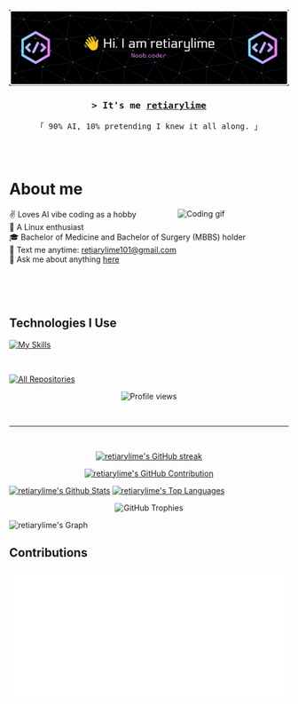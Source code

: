 <!--
<h2 align="center">
  Welcome to retiarylime's World!
  <img src="https://media.giphy.com/media/hvRJCLFzcasrR4ia7z/giphy.gif" width="28">
</h2>
-->

<!--
<p align="center">
  <a href="https://github.com/retiarylime"><img src="https://readme-typing-svg.herokuapp.com/?lines=Passionate%20Developer;Problem%20Solver;Always%20learning%20new%20things&center=true&width=380&height=45"></a>
</p>

 -->

![Header](assets/github-header-banner.png)

<!-- [![wakatime](https://wakatime.com/badge/user/YOUR_WAKATIME_ID.svg)](https://wakatime.com/@YOUR_WAKATIME_ID) -->

<!-- Intro  -->
<h3 align="center">
        <samp>&gt; It's me
                <b><a target="_blank" href="https://github.com/retiarylime">retiarylime</a></b>
        </samp>
</h3>


<p align="center">
  <samp>
    「 90% AI, 10% pretending I knew it all along. 」
    <br>
    <br>
  </samp>
</p>

<p align="center">
 <!-- <a href="https://yourwebsite.com" target="blank">
  <img src="https://img.shields.io/badge/Website-DC143C?style=for-the-badge&logo=medium&logoColor=white" alt="retiarylime" />
 </a> -->
 <!-- <a href="https://linkedin.com/in/yourprofile" target="_blank">
  <img src="https://img.shields.io/badge/LinkedIn-0077B5?style=for-the-badge&logo=linkedin&logoColor=white" alt="retiarylime"/>
 </a> -->
 <!-- <a href="https://twitter.com/yourhandle" target="_blank">
  <img src="https://img.shields.io/badge/Twitter-1DA1F2?style=for-the-badge&logo=twitter&logoColor=white" />
 </a> -->
 <!-- <a href="https://instagram.com/yourhandle" target="_blank">
  <img src="https://img.shields.io/badge/Instagram-fe4164?style=for-the-badge&logo=instagram&logoColor=white" alt="retiarylime" />
 </a> -->
 <!-- <a href="https://facebook.com/yourprofile" target="_blank">
  <img src="https://img.shields.io/badge/Facebook-20BEFF?&style=for-the-badge&logo=facebook&logoColor=white" alt="retiarylime"  />
  </a> -->
</p>
<br />

<!-- About Section -->
 # About me

<div>
 <img align="right" width="200" src="https://user-images.githubusercontent.com/74038190/219923809-b86dc415-a0c2-4a38-bc88-ad6cf06395a8.gif" alt="Coding gif" />

 ✌️ Loves AI vibe coding as a hobby<br/>
 🐧 A Linux enthusiast<br/>
 🎓 Bachelor of Medicine and Bachelor of Surgery (MBBS) holder<br/>
 📧 Text me anytime: retiarylime101@gmail.com<br/>
 💬 Ask me about anything [here](https://github.com/retiarylime/retiarylime/issues)

</div>

<br/>
<br/>
<br/>

## Technologies I Use

[![My Skills](https://skillicons.dev/icons?i=js,html,css,ts,python,react,tailwind,nodejs,vscode,azure,obsidian,sublime,docker)](https://skillicons.dev)

<br/>

<!-- ## Top Projects -
[![Project 1](https://github-readme-stats.vercel.app/api/pin/?username=retiarylime&repo=YOUR_REPO_1&border_color=7F3FBF&bg_color=0D1117&title_color=C9D1D9&text_color=8B949E&icon_color=7F3FBF)](https://github.com/retiarylime/YOUR_REPO_1)
[![Project 2](https://github-readme-stats.vercel.app/api/pin/?username=retiarylime&repo=YOUR_REPO_2&border_color=7F3FBF&bg_color=0D1117&title_color=C9D1D9&text_color=8B949E&icon_color=7F3FBF)](https://github.com/retiarylime/YOUR_REPO_2)
[![Project 3](https://github-readme-stats.vercel.app/api/pin/?username=retiarylime&repo=YOUR_REPO_3&border_color=7F3FBF&bg_color=0D1117&title_color=C9D1D9&text_color=8B949E&icon_color=7F3FBF)](https://github.com/retiarylime/YOUR_REPO_3)
[![Project 4](https://github-readme-stats.vercel.app/api/pin/?username=retiarylime&repo=YOUR_REPO_4&border_color=7F3FBF&bg_color=0D1117&title_color=C9D1D9&text_color=8B949E&icon_color=7F3FBF)](https://github.com/retiarylime/YOUR_REPO_4) -->

<p align="left">
  <a href="https://github.com/retiarylime?tab=repositories" target="_blank"><img alt="All Repositories" title="All Repositories" src="https://img.shields.io/badge/-All%20Repos-2962FF?style=for-the-badge&logo=koding&logoColor=white"/></a>
</p>

<p align="center">
  <img src="https://komarev.com/ghpvc/?username=retiarylime&color=553beb" alt="Profile views" />
</p>

<br/>
<hr/>
<br/>


<p align="center">
  <a href="https://github.com/retiarylime">
    <img src="https://github-readme-streak-stats.herokuapp.com/?user=retiarylime&theme=radical&border=7F3FBF&background=0D1117" alt="retiarylime's GitHub streak"/>
  </a>
</p>

<p align="center">
  <a href="https://github.com/retiarylime">
    <img src="https://github-profile-summary-cards.vercel.app/api/cards/profile-details?username=retiarylime&theme=radical" alt="retiarylime's GitHub Contribution"/>
  </a>
</p>

<a>
    <a href="https://github.com/retiarylime"><img alt="retiarylime's Github Stats" src="https://denvercoder1-github-readme-stats.vercel.app/api?username=retiarylime&show_icons=true&count_private=true&theme=react&border_color=7F3FBF&bg_color=0D1117&title_color=F85D7F&icon_color=F8D866" height="192px" width="49.5%"/></a>
  <a href="https://github.com/retiarylime"><img alt="retiarylime's Top Languages" src="https://denvercoder1-github-readme-stats.vercel.app/api/top-langs/?username=retiarylime&langs_count=8&layout=compact&theme=react&border_color=7F3FBF&bg_color=0D1117&title_color=F85D7F&icon_color=F8D866" height="192px" width="49.5%"/></a>
  <br/>
</a>

<p align="center">
  <img src="https://github-profile-trophy.vercel.app/?username=retiarylime&theme=darkhub&title=-Reviews&row=1" alt="GitHub Trophies" />
</p>

![retiarylime's Graph](https://github-readme-activity-graph.vercel.app/graph?username=retiarylime&custom_title=retiarylime%27s%20GitHub%20Activity%20Graph&bg_color=0D1117&color=7F3FBF&line=7F3FBF&point=7F3FBF&area_color=FFFFFF&title_color=FFFFFF&area=true)

## Contributions
<p align="center">
  <img src="metrics.plugin.isocalendar.halfyear.svg" alt="Half Year Calendar" />
</p>
